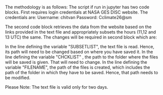 The methodology is as follows:
The script if run in jupyter has two code blocks.
First requires login credentials at NASA GES DISC website. The credentials are:
Username: chitvan
Password: Cclimate26@sm

The second code block retrieves the data from the website based on the links provided in the text file and appropriately subsets the hours (11,12 and 13 UTC) the same.
The changes will be required in second block which are:

In the line defining the variable "SUBSETLIST", the text file is read. Hence, its path will need to be changed based on where you have saved it.
In the line defining the variable "CHCKLIST" , the path to the folder where the files will be saved is given. That will need to change.
In the line defining the variable "FILENAME", the path of the files is created, which includes the path of the folder in which they have to be saved. Hence, that path needs to be modified.

Please Note: The text file is valid only for two days.
